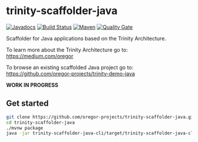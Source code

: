 # trinity-scaffolder-java
[![Javadocs](http://javadoc.io/badge/com.oregor.trinity.scaffolder.java/trinity-scaffolder-java-core.svg?color=brightgreen)](http://javadoc.io/doc/com.oregor.trinity.scaffolder.java/trinity-scaffolder-java-core)
[![Build Status](https://travis-ci.org/oregor-projects/trinity-scaffolder-java.svg?branch=master)](https://travis-ci.org/oregor-projects/trinity-scaffolder-java)
[![Maven](https://img.shields.io/maven-central/v/com.oregor.trinity.scaffolder.java/trinity-scaffolder-java.svg?label=Maven)](https://search.maven.org/search?q=g:com.oregor.trinity.scaffolder.java)
[![Quality Gate](https://sonarcloud.io/api/project_badges/measure?project=oregor-projects_trinity-scaffolder-java&metric=alert_status)](https://sonarcloud.io/dashboard?id=oregor-projects_trinity-scaffolder-java)

Scaffolder for Java applications based on the Trinity Architecture.

To learn more about the Trinity Architecture go to: https://medium.com/oregor

To browse an existing scaffolded Java project go to: https://github.com/oregor-projects/trinity-demo-java


**WORK IN PROGRESS**


## Get started

```bash
git clone https://github.com/oregor-projects/trinity-scaffolder-java.git
cd trinity-scaffolder-java
./mvnw package
java -jar trinity-scaffolder-java-cli/target/trinity-scaffolder-java-cli.jar 
```

